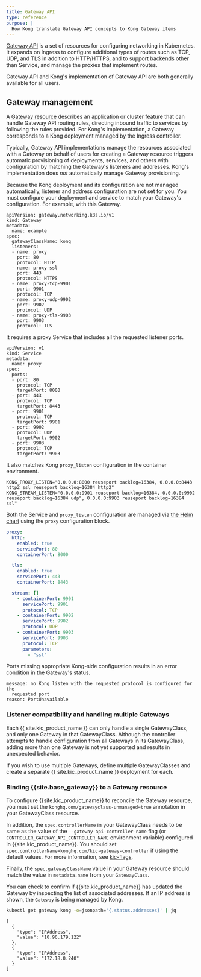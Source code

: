 ```yaml
---
title: Gateway API
type: reference
purpose: |
  How Kong translate Gateway API concepts to Kong Gateway items
---
```


[Gateway API](https://gateway-api.sigs.k8s.io/) is a set of resources for
configuring networking in Kubernetes. It expands on Ingress to configure
additional types of routes such as TCP, UDP, and TLS in addition to HTTP/HTTPS,
and to support backends other than Service, and manage the proxies that implement
routes.

Gateway API and Kong's implementation of Gateway API are both generally available for all users.

## Gateway management

A [Gateway resource](https://gateway-api.sigs.k8s.io/concepts/api-overview/#gateway)
describes an application or cluster feature that can handle Gateway API routing
rules, directing inbound traffic to services by following the rules provided. For
Kong's implementation, a Gateway corresponds to a Kong deployment managed by
the Ingress controller.

Typically, Gateway API implementations manage the resources associated with a
Gateway on behalf of users for creating a Gateway resource triggers automatic
provisioning of deployments, services, and others with configuration by matching the
Gateway's listeners and addresses. Kong's implementation does _not_
automatically manage Gateway provisioning.

Because the Kong deployment and its configuration are not managed
automatically, listener and address configuration are not set for you. You must
configure your deployment and service to match your Gateway's configuration.
For example, with this Gateway.

```
apiVersion: gateway.networking.k8s.io/v1
kind: Gateway
metadata:
  name: example
spec:
  gatewayClassName: kong
  listeners:
  - name: proxy
    port: 80
    protocol: HTTP
  - name: proxy-ssl
    port: 443
    protocol: HTTPS
  - name: proxy-tcp-9901
    port: 9901
    protocol: TCP
  - name: proxy-udp-9902
    port: 9902
    protocol: UDP
  - name: proxy-tls-9903
    port: 9903
    protocol: TLS
```
It requires a proxy Service that includes all the requested listener ports.

```
apiVersion: v1
kind: Service
metadata:
  name: proxy
spec:
  ports:
  - port: 80
    protocol: TCP
    targetPort: 8000
  - port: 443
    protocol: TCP
    targetPort: 8443
  - port: 9901
    protocol: TCP
    targetPort: 9901
  - port: 9902
    protocol: UDP
    targetPort: 9902
  - port: 9903
    protocol: TCP
    targetPort: 9903
```
It also matches Kong `proxy_listen` configuration in the container environment.

```
KONG_PROXY_LISTEN="0.0.0.0:8000 reuseport backlog=16384, 0.0.0.0:8443 http2 ssl reuseport backlog=16384 http2"
KONG_STREAM_LISTEN="0.0.0.0:9901 reuseport backlog=16384, 0.0.0.0:9902 reuseport backlog=16384 udp", 0.0.0.0:9903 reuseport backlog=16384 ssl"
```

Both the Service and `proxy_listen` configuration are managed via [the Helm chart](https://github.com/Kong/charts/tree/main/charts/kong) using the `proxy` configuration block.

```yaml
proxy:
  http:
    enabled: true
    servicePort: 80
    containerPort: 8000

  tls:
    enabled: true
    servicePort: 443
    containerPort: 8443

  stream: []
    - containerPort: 9901
      servicePort: 9901
      protocol: TCP
    - containerPort: 9902
      servicePort: 9902
      protocol: UDP
    - containerPort: 9903
      servicePort: 9903
      protocol: TCP
      parameters:
        - "ssl"
```

Ports missing appropriate Kong-side configuration results in an error
condition in the Gateway's status.

```text
message: no Kong listen with the requested protocol is configured for the
  requested port
reason: PortUnavailable
```

### Listener compatibility and handling multiple Gateways

Each {{ site.kic_product_name }} can only handle a single GatewayClass, and only one Gateway in that GatewayClass. Although the controller attempts to handle configuration from all Gateways in its GatewayClass, adding more than one Gateway is not yet supported and results in unexpected behavior.

If you wish to use multiple Gateways, define multiple GatewayClasses and create a separate {{ site.kic_product_name }}
deployment for each.

### Binding {{site.base_gateway}} to a Gateway resource

To configure {{site.kic_product_name}} to reconcile the Gateway resource, you must set the `konghq.com/gatewayclass-unmanaged=true` annotation in your GatewayClass resource.

In addition, the `spec.controllerName` in your GatewayClass needs to be same as the value of the `--gateway-api-controller-name` flag (or `CONTROLLER_GATEWAY_API_CONTROLLER_NAME` environment variable) configured in {{site.kic_product_name}}. You should set `spec.controllerName=konghq.com/kic-gateway-controller` if using the default values. For more information, see [kic-flags](/kubernetes-ingress-controller/{{page.kong_version}}/references/cli-arguments/#flags).

Finally, the `spec.gatewayClassName` value in your Gateway resource should match the value in `metadata.name` from your `GatewayClass`.

You can check to confirm if {{site.kic_product_name}} has updated the Gateway by inspecting the list of associated addresses. If an IP address is shown, the `Gateway` is being managed by Kong.

```bash
kubectl get gateway kong -o=jsonpath='{.status.addresses}' | jq
```

```
[
  {
    "type": "IPAddress",
    "value": "10.96.179.122"
  },
  {
    "type": "IPAddress",
    "value": "172.18.0.240"
  }
]
```
